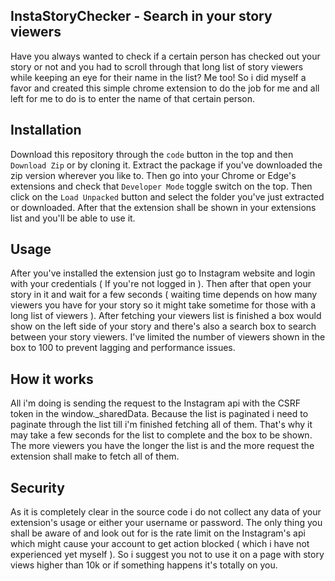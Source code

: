 ## InstaStoryChecker - Search in your story viewers
Have you always wanted to check if a certain person has checked out your story or not and you had to scroll through that long list of story viewers while keeping an eye for their name in the list? Me too! 
So i did myself a favor and created this simple chrome extension to do the job for me and all left for me to do is to enter the name of that certain person.

## Installation
Download this repository through the `code` button in the top and then `Download Zip` or by cloning it.
Extract the package if you've downloaded the zip version wherever you like to. Then go into your Chrome or Edge's extensions and check that `Developer Mode` toggle switch on the top. Then click on the `Load Unpacked` button and select the folder you've just extracted or downloaded. After that the extension shall be shown in your extensions list and you'll be able to use it.

## Usage
After you've installed the extension just go to Instagram website and login with your credentials ( If you're not logged in ). Then after that open your story in it and wait for a few seconds ( waiting time depends on how many viewers you have for your story so it might take sometime for those with a long list of viewers ). After fetching your viewers list is finished a box would show on the left side of your story and there's also a search box to search between your story viewers. I've limited the number of viewers shown in the box to 100 to prevent lagging and performance issues.

## How it works
All i'm doing is sending the request to the Instagram api with the CSRF token in the window._sharedData. Because the list is paginated i need to paginate through the list till i'm finished fetching all of them. That's why it may take a few seconds for the list to complete and the box to be shown. The more viewers you have the longer the list is and the more request the extension shall make to fetch all of them.

## Security
As it is completely clear in the source code i do not collect any data of your extension's usage or either your username or password.
The only thing you shall be aware of and look out for is the rate limit on the Instagram's api which might cause your account to get action blocked ( which i have not experienced yet myself ). So i suggest you not to use it on a page with story views higher than 10k or if something happens it's totally on you.
